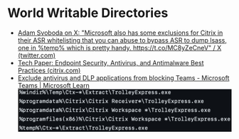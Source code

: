 # World Writable Directories
- [Adam Svoboda on X: "Microsoft also has some exclusions for Citrix in their ASR whitelisting that you can abuse to bypass ASR to dump lsass, one in %temp% which is pretty handy. https://t.co/MC8yZeCneV" / X (twitter.com)](https://twitter.com/adamsvoboda/status/1723077674254442669)
- [Tech Paper: Endpoint Security, Antivirus, and Antimalware Best Practices (citrix.com)](https://docs.citrix.com/en-us/tech-zone/build/tech-papers/antivirus-best-practices.html)
- [Exclude antivirus and DLP applications from blocking Teams - Microsoft Teams | Microsoft Learn](https://learn.microsoft.com/en-us/microsoftteams/troubleshoot/teams-administration/include-exclude-teams-from-antivirus-dlp)	![](Pasted%20image%2020240226121403.png)